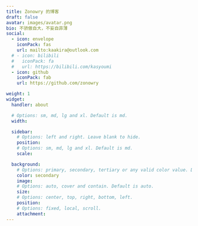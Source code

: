 ```yaml
---
title: Zonowry 的博客
draft: false
avatar: images/avatar.png
bio: 不骄傲自大，不妄自菲薄
social:
  - icon: envelope
    iconPack: fas
    url: mailto:kaakira@outlook.com
  # - icon: bilibili
  #   iconPack: fa
  #   url: https://bilibili.com/kasyoumi
  - icon: github
    iconPack: fab
    url: https://github.com/zonowry

weight: 1
widget:
  handler: about

  # Options: sm, md, lg and xl. Default is md.
  width:

  sidebar:
    # Options: left and right. Leave blank to hide.
    position:
    # Options: sm, md, lg and xl. Default is md.
    scale:

  background:
    # Options: primary, secondary, tertiary or any valid color value. Default is primary.
    color: secondary
    image:
    # Options: auto, cover and contain. Default is auto.
    size:
    # Options: center, top, right, bottom, left.
    position:
    # Options: fixed, local, scroll.
    attachment:
---
```

